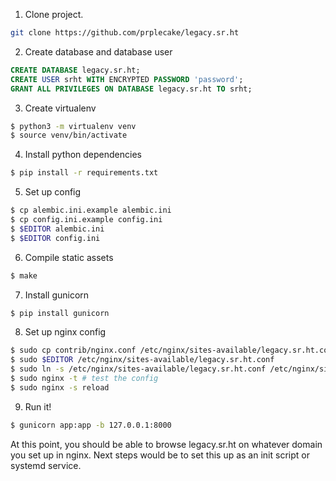 1. Clone project.
```sh
git clone https://github.com/prplecake/legacy.sr.ht
```
2. Create database and database user
```sql
CREATE DATABASE legacy.sr.ht;
CREATE USER srht WITH ENCRYPTED PASSWORD 'password';
GRANT ALL PRIVILEGES ON DATABASE legacy.sr.ht TO srht;
```
3. Create virtualenv
```sh
$ python3 -m virtualenv venv
$ source venv/bin/activate
```
4. Install python dependencies
```sh
$ pip install -r requirements.txt
```
5. Set up config</li>
```sh
$ cp alembic.ini.example alembic.ini
$ cp config.ini.example config.ini
$ $EDITOR alembic.ini
$ $EDITOR config.ini
```
6. Compile static assets
```sh
$ make
```
7. Install gunicorn
```sh
$ pip install gunicorn
```
8. Set up nginx config
```sh
$ sudo cp contrib/nginx.conf /etc/nginx/sites-available/legacy.sr.ht.conf
$ sudo $EDITOR /etc/nginx/sites-available/legacy.sr.ht.conf
$ sudo ln -s /etc/nginx/sites-available/legacy.sr.ht.conf /etc/nginx/sites-enabled
$ sudo nginx -t # test the config
$ sudo nginx -s reload
```
9. Run it!
```sh
$ gunicorn app:app -b 127.0.0.1:8000
```

At this point, you should be able to browse legacy.sr.ht on whatever domain you set up in nginx. Next steps would be to set this up as an init script or systemd service.
